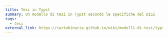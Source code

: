 ```yaml
---
title: Tesi in Typst
summary: Un modello di tesi in Typst secondo le specifiche del DISI
tags:
  - tesi
external_link: https://cartabinaria.github.io/wiki/modelli-di-tesi/typst/
---
```

